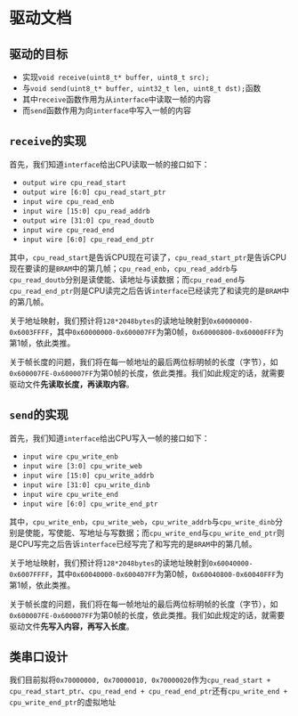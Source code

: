 # 驱动文档

## 驱动的目标
* 实现`void receive(uint8_t* buffer, uint8_t src);`
* 与`void send(uint8_t* buffer, uint32_t len, uint8_t dst);`函数
* 其中`receive`函数作用为从`interface`中读取一帧的内容
* 而`send`函数作用为向`interface`中写入一帧的内容

## `receive`的实现

首先，我们知道`interface`给出CPU读取一帧的接口如下：

* `output wire cpu_read_start`
* `output wire [6:0] cpu_read_start_ptr`
* `input wire cpu_read_enb`
* `input wire [15:0] cpu_read_addrb`
* `output wire [31:0] cpu_read_doutb`
* `input wire cpu_read_end`
* `input wire [6:0] cpu_read_end_ptr`

其中，`cpu_read_start`是告诉CPU现在可读了，`cpu_read_start_ptr`是告诉CPU现在要读的是`BRAM`中的第几帧；`cpu_read_enb`，`cpu_read_addrb`与`cpu_read_doutb`分别是读使能、读地址与读数据；而`cpu_read_end`与`cpu_read_end_ptr`则是CPU读完之后告诉`interface`已经读完了和读完的是`BRAM`中的第几帧。

关于地址映射，我们预计将`128*2048bytes`的读地址映射到`0x60000000-0x6003FFFF`，其中`0x60000000-0x600007FF`为第0帧，`0x60000800-0x60000FFF`为第1帧，依此类推。

关于帧长度的问题，我们将在每一帧地址的最后两位标明帧的长度（字节），如`0x600007FE-0x600007FF`为第0帧的长度，依此类推。我们如此规定的话，就需要驱动文件**先读取长度，再读取内容**。

## `send`的实现

首先，我们知道`interface`给出CPU写入一帧的接口如下：

* `input wire cpu_write_enb`
* `input wire [3:0] cpu_write_web`
* `input wire [15:0] cpu_write_addrb`
* `input wire [31:0] cpu_write_dinb`
* `input wire cpu_write_end`
* `input wire [6:0] cpu_write_end_ptr`

其中，`cpu_write_enb`，`cpu_write_web`，`cpu_write_addrb`与`cpu_write_dinb`分别是使能，写使能、写地址与写数据；而`cpu_write_end`与`cpu_write_end_ptr`则是CPU写完之后告诉`interface`已经写完了和写完的是`BRAM`中的第几帧。

关于地址映射，我们预计将`128*2048bytes`的读地址映射到`0x60040000-0x6007FFFF`，其中`0x60040000-0x600407FF`为第0帧，`0x60040800-0x60040FFF`为第1帧，依此类推。

关于帧长度的问题，我们将在每一帧地址的最后两位标明帧的长度（字节），如`0x600007FE-0x600007FF`为第0帧的长度，依此类推。我们如此规定的话，就需要驱动文件**先写入内容，再写入长度**。

## 类串口设计

我们目前拟将`0x70000000, 0x70000010, 0x70000020`作为`cpu_read_start + cpu_read_start_ptr`、`cpu_read_end + cpu_read_end_ptr`还有`cpu_write_end + cpu_write_end_ptr`的虚拟地址